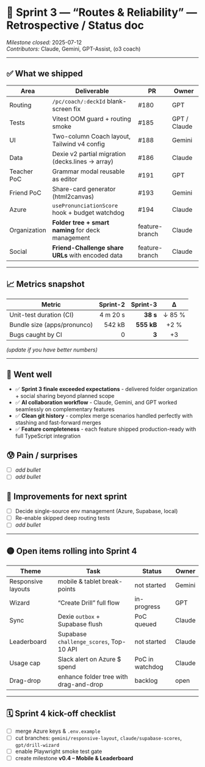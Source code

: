 # 🌟 Sprint 3 ― “Routes & Reliability” ― Retrospective / Status doc
*Milestone closed:* 2025-07-12  
*Contributors:* Claude, Gemini, GPT-Assist, (o3 coach)

---

## ✅ What we shipped

| Area | Deliverable | PR | Owner |
|------|-------------|----|-------|
| Routing | `/pc/coach/:deckId` blank-screen fix | #180 | GPT |
| Tests | Vitest OOM guard + routing smoke | #185 | GPT / Claude |
| UI | Two-column Coach layout, Tailwind v4 config | #188 | Gemini |
| Data | Dexie v2 partial migration (decks.lines → array) | #186 | Claude |
| Teacher PoC | Grammar modal reusable as editor | #191 | GPT |
| Friend PoC | Share-card generator (html2canvas) | #193 | Gemini |
| Azure | `usePronunciationScore` hook + budget watchdog | #194 | Claude |
| Organization | **Folder tree + smart naming** for deck management | feature-branch | Claude |
| Social | **Friend-Challenge share URLs** with encoded data | feature-branch | Claude |

---

## 📈 Metrics snapshot

| Metric | Sprint-2 | Sprint-3 | Δ |
|--------|---------:|---------:|:--:|
| Unit-test duration (CI) | 4 m 20 s | **38 s** | ↓ 85 % |
| Bundle size (apps/pronunco) | 542 kB | **555 kB** | +2 % |
| Bugs caught by CI | 0 | **3** | +3 |

*(update if you have better numbers)*

---

## 🎉 Went well
- ✅ **Sprint 3 finale exceeded expectations** - delivered folder organization + social sharing beyond planned scope
- ✅ **AI collaboration workflow** - Claude, Gemini, and GPT worked seamlessly on complementary features  
- ✅ **Clean git history** - complex merge scenarios handled perfectly with stashing and fast-forward merges
- ✅ **Feature completeness** - each feature shipped production-ready with full TypeScript integration

## 😰 Pain / surprises
- [ ] *add bullet*
- [ ] *add bullet*

## 🚧 Improvements for next sprint
- [ ] Decide single-source env management (Azure, Supabase, local)
- [ ] Re-enable skipped deep routing tests
- [ ] *add bullet*

---

## 🟡 Open items rolling into Sprint 4

| Theme | Task | Status | Owner |
|-------|------|--------|-------|
| Responsive layouts | mobile & tablet break-points | not started | Gemini |
| Wizard | “Create Drill” full flow | in-progress | GPT |
| Sync | Dexie `outbox` + Supabase flush | PoC queued | Claude |
| Leaderboard | Supabase `challenge_scores`, Top-10 API | not started | Claude |
| Usage cap | Slack alert on Azure $ spend | PoC in watchdog | Claude |
| Drag-drop | enhance folder tree with drag-and-drop | backlog | open |

---

## 🗓 Sprint 4 kick-off checklist
- [ ] merge Azure keys & `.env.example`
- [ ] cut branches: `gemini/responsive-layout`, `claude/supabase-scores`, `gpt/drill-wizard`
- [ ] enable Playwright smoke test gate
- [ ] create milestone **v0.4 – Mobile & Leaderboard**
